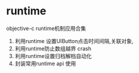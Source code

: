# runtime
objective-c runtime机制应用合集 
1. 利用runtime 设置UIButton点击时间间隔,关联对象,  
2. 利用runtime防止数组越界 crash
3. 利用runtime设置归档解档自动化
4. 封装常用runtime api 使用
